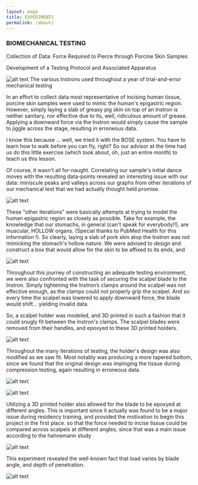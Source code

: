 ```yaml
---
layout: page
title: EXPERIMENTS
permalink: /about/
---
```


### BIOMECHANICAL TESTING
Collection of Data: Force Required to Pierce through Porcine Skin Samples

Development of a Testing Protocol and Associated Apparatus

![alt text](http://mishi-01.github.io/images/x.PNG)
The various Instrons used throughout a year of trial-and-error mechanical testing

In an effort to collect data most representative of incising human tissue, porcine skin samples were used to mimic the human's epigastric region. However, simply laying a slab of greasy pig skin on top of an Instron is neither sanitary, nor effective due to its, well, ridiculous amount of grease. Applying a downward force via the Instron would simply cause the sample to jiggle across the stage, resulting in erroneous data. 

I know this because ... well, we tried it with the BOSE system. You have to learn how to walk before you can fly, right? So our advisor at the time had us do this little exercise (which took about, oh, just an entire month) to teach us this lesson. 

Of course, it wasn't all for-naught. Correlating our sample's initial dance moves with the resulting data-points revealed an interesting issue with our data: miniscule peaks and valleys across our graphs from other iterations of our mechanical test that we had actually thought held promise. 

![alt text](http://mishi-01.github.io/images/fig1.PNG)

These "other iterations" were basically attempts at trying to model the human epigastric region as closely as possible. Take for example, the knowledge that our stomachs, in general (can't speak for everybody!!), are muscular, HOLLOW organs. (Special thanks to PubMed Health for this information !). So clearly, laying a slab of pork skin atop the Instron was not mimicking the stomach's hollow nature. We were advised to design and construct a box that would allow for the skin to be affixed to its ends, and 


![alt text](http://mishi-01.github.io/images/xx.PNG)

Throughout this journey of constructing an adequate testing environment, we were also confronted with the task of securing the scalpel blade to the Instron. Simply tightening the Instron’s clamps around the scalpel was not effective enough, as the clamps could not properly grip the scalpel. And so every time the scalpel was lowered to apply downward force, the blade would shift… yielding invalid data. 

So, a scalpel holder was modeled, and 3D printed in such a fashion that it could snugly fit between the Instron's clamps. The scalpel blades were removed from their handles, and epoxyed to these 3D printed holders.  

![alt text](http://mishi-01.github.io/images/fffff.jpg)

Throughout the many iterations of testing, the holder's design was also modified as we saw fit. Most notably was producing a more tapered bottom, since we found that the original design was impinging the tissue during compression testing, again resulting in erroneous data.       

![alt text](http://mishi-01.github.io/images/fig2.PNG)

![alt text](http://mishi-01.github.io/images/xxoo.PNG)

Utilizing a 3D printed holder also allowed for the blade to be epoxyed at different angles. This is important since it actually was found to be a major issue during residency training, and provided the motivation to begin this project in the first place.  so that the force needed to incise tissue could be compared across scalpels at different angles; since that was a main issue according to the hahnemann study

![alt text](http://mishi-01.github.io/images/epoxy.PNG)

This experiment revealed the well-known fact that load varies by blade angle, and depth of penetration.

![alt text](http://mishi-01.github.io/images/fig3.PNG)



